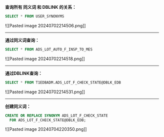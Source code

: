
**查询所有 同义词 和 DBLINK 的关系：**

```sql
SELECT * FROM USER_SYNONYMS
```

![[Pasted image 20240702214506.png]]

------------

**通过同义词查询：**

```sql
SELECT * FROM ADS_LOT_AUTO_F_INSP_TO_MES
```

![[Pasted image 20240702214518.png]]

------------

**通过DBLINK查询：**

```sql
SELECT * FROM T1EDBADM.ADS_LOT_F_CHECK_STATE@DBLK_EDB
```

![[Pasted image 20240702214531.png]]

------------

**创建同义词：**
```sql
CREATE OR REPLACE SYNONYM ADS_LOT_F_CHECK_STATE
  FOR ADS_LOT_F_CHECK_STATE@DBLK_EDB;
```

![[Pasted image 20240704220350.png]]